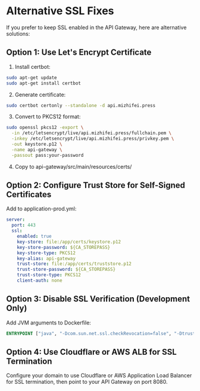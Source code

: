 # Alternative SSL Fixes

If you prefer to keep SSL enabled in the API Gateway, here are alternative solutions:

## Option 1: Use Let's Encrypt Certificate

1. Install certbot:
```bash
sudo apt-get update
sudo apt-get install certbot
```

2. Generate certificate:
```bash
sudo certbot certonly --standalone -d api.mizhifei.press
```

3. Convert to PKCS12 format:
```bash
sudo openssl pkcs12 -export \
  -in /etc/letsencrypt/live/api.mizhifei.press/fullchain.pem \
  -inkey /etc/letsencrypt/live/api.mizhifei.press/privkey.pem \
  -out keystore.p12 \
  -name api-gateway \
  -passout pass:your-password
```

4. Copy to api-gateway/src/main/resources/certs/

## Option 2: Configure Trust Store for Self-Signed Certificates

Add to application-prod.yml:
```yaml
server:
  port: 443
  ssl:
    enabled: true
    key-store: file:/app/certs/keystore.p12
    key-store-password: ${CA_STOREPASS}
    key-store-type: PKCS12
    key-alias: api-gateway
    trust-store: file:/app/certs/truststore.p12
    trust-store-password: ${CA_STOREPASS}
    trust-store-type: PKCS12
    client-auth: none
```

## Option 3: Disable SSL Verification (Development Only)

Add JVM arguments to Dockerfile:
```dockerfile
ENTRYPOINT ["java", "-Dcom.sun.net.ssl.checkRevocation=false", "-Dtrust_all_cert=true", "-jar", "api-gateway.jar"]
```

## Option 4: Use Cloudflare or AWS ALB for SSL Termination

Configure your domain to use Cloudflare or AWS Application Load Balancer for SSL termination, then point to your API Gateway on port 8080.
